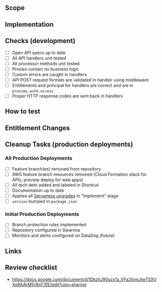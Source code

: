 <!--

Please use the content below as a template for your pull request.
Feel free to remove sections which do not make sense.

-->

## Scope

<!-- Brief description of WHAT you’re doing and WHY. -->

## Implementation

<!--

Some description of HOW you achieved it. Perhaps give a high level description of the program flow. Did you need to refactor something? What trade-offs did you take? Are there things in here which you’d particularly like people to pay close attention to?

-->

## Checks (development)

- [ ] Open API specs up to date
- [ ] All API handlers unit tested
- [ ] All processor methods unit tested
- [ ] Proxies contain no business logic
- [ ] Custom errors are caught in handlers
- [ ] API POST request formats are validated in handler using middleware
- [ ] Entitlements and principal for handlers are correct and are in `proxima.auth.access`
- [ ] Proper HTTP response codes are sent back in handlers

## How to test

<!--

A straightforward scenario of how to test your changes could help colleagues that are not familiar with the part of the code that you are changing but want to see it in action.

A "How To Test" section can look something like this:

- Sign in with a user with tracks
- Activate `show_awesome_cat_gifs` feature (add `?feature.show_awesome_cat_gifs=1` to your URL)

-->

## Entitlement Changes

<!-- List of entitlements being introduced or updated -->

## Cleanup Tasks (production deployments)

### All Production Deployments

- [ ] Feature branch(es) removed from repository
- [ ] AWS feature branch resources removed (Cloud Formation stack for APIs, preview deploy for web apps)
- [ ] All tech debt added and labeled in Shortcut
- [ ] Documentation up to date
- [ ] Applies all [Serverless upgrades](https://docs.google.com/spreadsheets/d/11wLrZ_MK5maaTpUfn7olxZIxOS731FdFNUcwgVyX1s4/edit#gid=1604261873) in "Implement" stage
- [ ] `version` bumped in `package.json`

### Initial Production Deployments

- [ ] Branch protection rules implemented
- [ ] Repository configured in Swarmia
- [ ] Monitors and alerts configured on DataDog (future)

## Links

<!-- Links to Miro boards or Figma design -->

## Review checklist

- https://docs.google.com/document/d/1DkztiJ90szx1z_VFa2IomJtwTSXVXe9AArM5rBoT3fE/edit?usp=sharing
